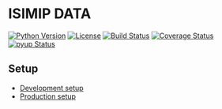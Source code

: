 ISIMIP DATA
===========

[![Python Version](https://img.shields.io/badge/python-3.6|3.7|3.8-blue)](https://www.python.org/)
[![License](https://img.shields.io/badge/License-MIT-green)](https://github.com/ISI-MIP/isimip-data/blob/master/LICENSE)
[![Build Status](https://travis-ci.org/ISI-MIP/isimip-data.svg?branch=master)](https://travis-ci.org/ISI-MIP/isimip-data)
[![Coverage Status](https://coveralls.io/repos/github/ISI-MIP/isimip-data/badge.svg?branch=tests)](https://coveralls.io/github/ISI-MIP/isimip-data?branch=tests)
[![pyup Status](https://pyup.io/repos/github/ISI-MIP/isimip-data/shield.svg)](https://pyup.io/repos/github/ISI-MIP/isimip-data/)

Setup
-----

* [Development setup](/docs/dev.md)
* [Production setup](/docs/prod.md)

